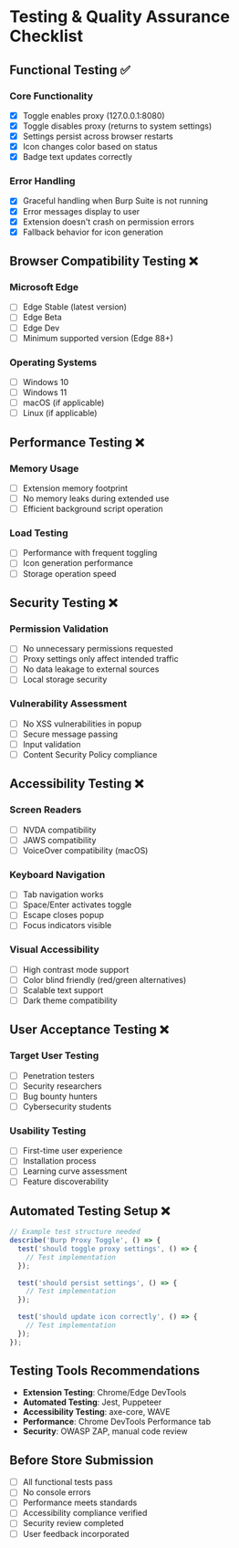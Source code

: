 # Testing & Quality Assurance Checklist

## Functional Testing ✅

### Core Functionality
- [x] Toggle enables proxy (127.0.0.1:8080)
- [x] Toggle disables proxy (returns to system settings)
- [x] Settings persist across browser restarts
- [x] Icon changes color based on status
- [x] Badge text updates correctly

### Error Handling
- [x] Graceful handling when Burp Suite is not running
- [x] Error messages display to user
- [x] Extension doesn't crash on permission errors
- [x] Fallback behavior for icon generation

## Browser Compatibility Testing ❌

### Microsoft Edge
- [ ] Edge Stable (latest version)
- [ ] Edge Beta
- [ ] Edge Dev
- [ ] Minimum supported version (Edge 88+)

### Operating Systems
- [ ] Windows 10
- [ ] Windows 11
- [ ] macOS (if applicable)
- [ ] Linux (if applicable)

## Performance Testing ❌

### Memory Usage
- [ ] Extension memory footprint
- [ ] No memory leaks during extended use
- [ ] Efficient background script operation

### Load Testing
- [ ] Performance with frequent toggling
- [ ] Icon generation performance
- [ ] Storage operation speed

## Security Testing ❌

### Permission Validation
- [ ] No unnecessary permissions requested
- [ ] Proxy settings only affect intended traffic
- [ ] No data leakage to external sources
- [ ] Local storage security

### Vulnerability Assessment
- [ ] No XSS vulnerabilities in popup
- [ ] Secure message passing
- [ ] Input validation
- [ ] Content Security Policy compliance

## Accessibility Testing ❌

### Screen Readers
- [ ] NVDA compatibility
- [ ] JAWS compatibility
- [ ] VoiceOver compatibility (macOS)

### Keyboard Navigation
- [ ] Tab navigation works
- [ ] Space/Enter activates toggle
- [ ] Escape closes popup
- [ ] Focus indicators visible

### Visual Accessibility
- [ ] High contrast mode support
- [ ] Color blind friendly (red/green alternatives)
- [ ] Scalable text support
- [ ] Dark theme compatibility

## User Acceptance Testing ❌

### Target User Testing
- [ ] Penetration testers
- [ ] Security researchers
- [ ] Bug bounty hunters
- [ ] Cybersecurity students

### Usability Testing
- [ ] First-time user experience
- [ ] Installation process
- [ ] Learning curve assessment
- [ ] Feature discoverability

## Automated Testing Setup ❌

```javascript
// Example test structure needed
describe('Burp Proxy Toggle', () => {
  test('should toggle proxy settings', () => {
    // Test implementation
  });
  
  test('should persist settings', () => {
    // Test implementation
  });
  
  test('should update icon correctly', () => {
    // Test implementation
  });
});
```

## Testing Tools Recommendations
- **Extension Testing**: Chrome/Edge DevTools
- **Automated Testing**: Jest, Puppeteer
- **Accessibility Testing**: axe-core, WAVE
- **Performance**: Chrome DevTools Performance tab
- **Security**: OWASP ZAP, manual code review

## Before Store Submission
- [ ] All functional tests pass
- [ ] No console errors
- [ ] Performance meets standards
- [ ] Accessibility compliance verified
- [ ] Security review completed
- [ ] User feedback incorporated
